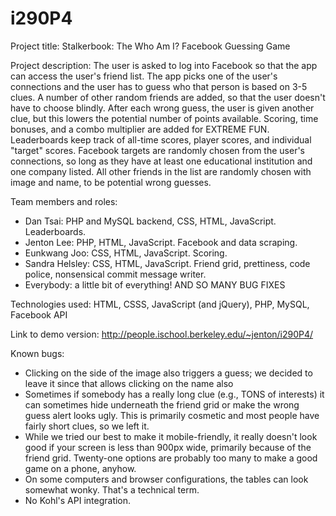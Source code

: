 i290P4
======
Project title: Stalkerbook: The Who Am I? Facebook Guessing Game

Project description: The user is asked to log into Facebook so that the app can access the user's friend list. The app picks one of the user's connections and the user has to guess who that person is based on 3-5 clues. A number of other random friends are added, so that the user doesn't have to choose blindly. After each wrong guess, the user is given another clue, but this lowers the potential number of points available. Scoring, time bonuses, and a combo multiplier are added for EXTREME FUN. Leaderboards keep track of all-time scores, player scores, and individual "target" scores. Facebook targets are randomly chosen from the user's connections, so long as they have at least one educational institution and one company listed. All other friends in the list are randomly chosen with image and name, to be potential wrong guesses.

Team members and roles:
 - Dan Tsai: PHP and MySQL backend, CSS, HTML, JavaScript. Leaderboards.
 - Jenton Lee: PHP, HTML, JavaScript. Facebook and data scraping.
 - Eunkwang Joo: CSS, HTML, JavaScript. Scoring.
 - Sandra Helsley: CSS, HTML, JavaScript. Friend grid, prettiness, code police, nonsensical commit message writer.
 - Everybody: a little bit of everything! AND SO MANY BUG FIXES

Technologies used: HTML, CSSS, JavaScript (and jQuery), PHP, MySQL, Facebook API

Link to demo version: http://people.ischool.berkeley.edu/~jenton/i290P4/

Known bugs: 
 - Clicking on the side of the image also triggers a guess; we decided to leave it since that allows clicking on the name also 
 - Sometimes if somebody has a really long clue (e.g., TONS of interests) it can sometimes hide underneath the friend grid or make the wrong guess alert looks ugly. This is primarily cosmetic and most people have fairly short clues, so we left it.
 - While we tried our best to make it mobile-friendly, it really doesn't look good if your screen is less than 900px wide, primarily because of the friend grid. Twenty-one options are probably too many to make a good game on a phone, anyhow.
 - On some computers and browser configurations, the tables can look somewhat wonky. That's a technical term.
 - No Kohl's API integration.
